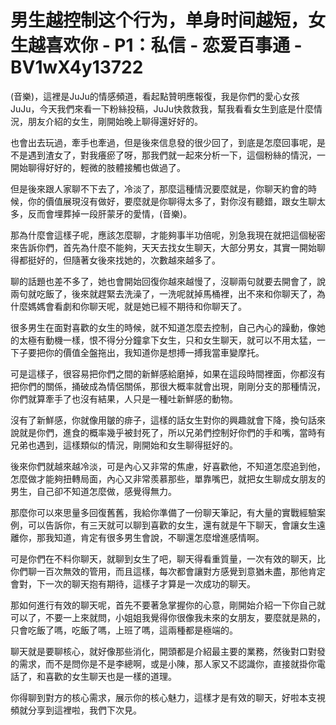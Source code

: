 # 男生越控制这个行为，单身时间越短，女生越喜欢你 - P1：私信 - 恋爱百事通 - BV1wX4y13722

(音樂)，這裡是JuJu的情感頻道，看起點贊明應報復，我是你們的愛心女孩JuJu，今天我們來看一下粉絲投稿，JuJu快救救我，幫我看看女生到底是什麼情況，朋友介紹的女生，剛開始晚上聊得還好好的。

也會出去玩過，牽手也牽過，但是後來信息發的很少回了，到底是怎麼回事呢，是不是遇到渣女了，對我癢瘀了呀，那我們就一起來分析一下，這個粉絲的情況，一開始聊得好好的，輕微的肢體接觸也做過了。

但是後來跟人家聊不下去了，冷淡了，那麼這種情況要麼就是，你聊天約會的時候，你的價值展現沒有做好，要麼就是你聊得太多了，對你沒有聽錯，跟女生聊太多，反而會埋葬掉一段肝蒙牙的愛情，(音樂)。

那為什麼會這樣子呢，應該怎麼聊，才能夠事半功倍呢，別急我現在就把這個秘密來告訴你們，首先為什麼不能夠，天天去找女生聊天，大部分男女，其實一開始聊得都挺好的，但隨著女後來找她的，次數越來越多了。

聊的話題也差不多了，她也會開始回復你越來越慢了，沒聊兩句就要去開會了，說兩句就吃飯了，後來就趕緊去洗澡了，一洗呢就掉馬桶裡，出不來和你聊天了，為什麼媽媽會看劇和你聊天呢，就是她已經不期待和你聊天了。

很多男生在面對喜歡的女生的時候，就不知道怎麼去控制，自己內心的躁動，像她的太極有動機一樣，恨不得分分鐘拿下女生，只和女生聊天，就可以不用太猛，一下子要把你的價值全盤拖出，我知道你是想搏一搏我當車變摩托。

可是這樣子，很容易把你們之間的新鮮感給磨掉，如果在這段時間裡面，你都沒有把你們的關係，捅破成為情侶關係，那很大概率就會出現，剛剛分支的那種情況，你們就算牽手了也沒有結果，人只是一種吐新鮮感的動物。

沒有了新鮮感，你就像用皺的痱子，這樣的話女生對你的興趣就會下降，換句話來說就是你們，進食的概率幾乎被封死了，所以兄弟們控制好你們的手和嘴，當時有兄弟也遇到，這樣類似的情況，剛開始和女生聊得挺好的。

後來你們就越來越冷淡，可是內心又非常的焦慮，好喜歡他，不知道怎麼追到他，怎麼做才能夠扭轉局面，內心又非常羨慕那些，單靠嘴巴，就把女生聊成女朋友的男生，自己卻不知道怎麼做，感覺得無力。

那麼你可以來思量多回復舊舊，我給你準備了一份聊天筆記，有大量的實戰經驗案例，可以告訴你，有三天就可以聊到喜歡的女生，還有就是午下聊天，會讓女生遠離你，那我知道，肯定有很多男生會說，不聊還怎麼增進感情啊。

可是你們在不料你聊天，就聊到女生了吧，聊天得看重質量，一次有效的聊天，比你們聊一百次無效的管用，而且這樣，每次都會讓對方感覺到意猶未盡，那他肯定會對，下一次的聊天抱有期待，這樣子才算是一次成功的聊天。

那如何進行有效的聊天呢，首先不要著急掌握你的心意，剛開始介紹一下你自己就可以了，不要一上來就問，小姐姐我覺得你很像我未來的女朋友，要麼就是熟的，只會吃飯了嗎，吃飯了嗎，上班了嗎，這兩種都是極端的。

聊天就是要聊核心，就好像那些消化，開頭都是介紹最主要的業務，然後對口對發的需求，而不是問你是不是李總啊，或是小陳，那人家又不認識你，直接就掛你電話了，和喜歡的女生聊天也是一樣的道理。

你得聊到對方的核心需求，展示你的核心魅力，這樣才是有效的聊天，好啦本支視頻就分享到這裡啦，我們下次見。


